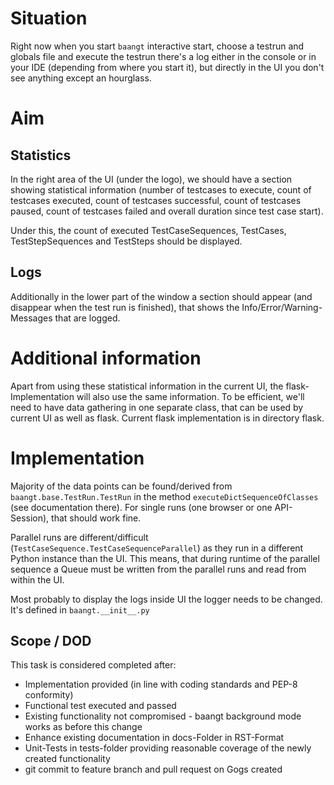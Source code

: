 # Situation

Right now when you start ``baangt`` interactive start, choose a testrun and globals file and execute the testrun there's
a log either in the console or in your IDE (depending from where you start it), but directly in the UI you don't see
anything except an hourglass.

# Aim

## Statistics
In the right area of the UI (under the logo), we should have a section showing statistical information (number of testcases
to execute, count of testcases executed, count of testcases successful, count of testcases paused, count of testcases failed
and overall duration since test case start).

Under this, the count of executed TestCaseSequences, TestCases, TestStepSequences and TestSteps should be displayed.

## Logs
Additionally in the lower part of the window a section should appear (and disappear when the test run is finished), that
shows the Info/Error/Warning-Messages that are logged.

# Additional information

Apart from using these statistical information in the current UI, the flask-Implementation will also use the same information.
To be efficient, we'll need to have data gathering in one separate class, that can be used by current UI as well as flask. 
Current flask implementation is in directory flask.

# Implementation

Majority of the data points can be found/derived from ``baangt.base.TestRun.TestRun`` in the method ``executeDictSequenceOfClasses``
(see documentation there). For single runs (one browser or one API-Session), that should work fine.

Parallel runs are different/difficult (``TestCaseSequence.TestCaseSequenceParallel``) as they run in a different Python instance 
than the UI. This means, that during runtime of the parallel sequence a Queue must be written from the parallel runs
and read from within the UI.

Most probably to display the logs inside UI the logger needs to be changed. It's defined in ``baangt.__init__.py``

## Scope / DOD
This task is considered completed after:
* Implementation provided (in line with coding standards and PEP-8 conformity)
* Functional test executed and passed
* Existing functionality not compromised - baangt background mode works as before this change
* Enhance existing documentation in docs-Folder in RST-Format
* Unit-Tests in tests-folder providing reasonable coverage of the newly created functionality
* git commit to feature branch and pull request on Gogs created